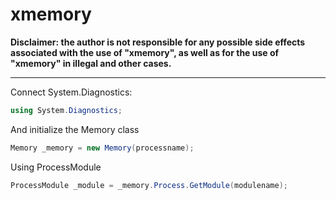 # xmemory
**Disclaimer: the author is not responsible for any possible side effects associated with the use of "xmemory", as well as for the use of "xmemory" in illegal and other cases.**
____
Connect System.Diagnostics:
```c#
using System.Diagnostics;
```
And initialize the Memory class
```c#
Memory _memory = new Memory(processname);
```
Using ProcessModule
```c#
ProcessModule _module = _memory.Process.GetModule(modulename);
```
